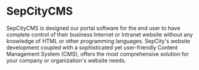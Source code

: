 # SepCityCMS
SepCityCMS is designed our portal software for the end user to have complete control of their business Internet or Intranet website without any knowledge of HTML or other programming languages. SepCity's website development coupled with a sophisticated yet user-friendly Content Management System (CMS), offers the most comprehensive solution for your company or organization's website needs.

